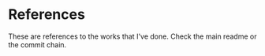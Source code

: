 # References
These are references to the works that I've done. Check the main readme or the commit chain.
